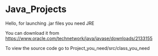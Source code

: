 # Java_Projects

Hello, for launching .jar files you need JRE

You can download it from https://www.oracle.com/technetwork/java/javase/downloads/2133155

To view the source code go to Project_you_need/src/class_you_need
